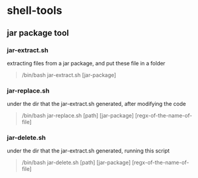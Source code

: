 # shell-tools
## jar package tool
### jar-extract.sh
extracting files from a jar package, and put these file in a folder
> /bin/bash jar-extract.sh [jar-package]

### jar-replace.sh
under the dir that the jar-extract.sh generated, after modifying the code
> /bin/bash jar-replace.sh [path] [jar-package] [regx-of-the-name-of-file]

### jar-delete.sh
under the dir that the jar-extract.sh generated, running this script
> /bin/bash jar-delete.sh [path] [jar-package] [regx-of-the-name-of-file]
